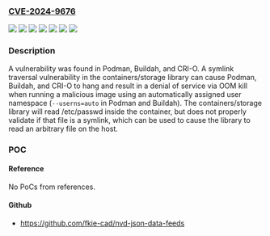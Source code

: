### [CVE-2024-9676](https://cve.mitre.org/cgi-bin/cvename.cgi?name=CVE-2024-9676)
![](https://img.shields.io/static/v1?label=Product&message=OpenShift%20Developer%20Tools%20and%20Services&color=blue)
![](https://img.shields.io/static/v1?label=Product&message=Red%20Hat%20Enterprise%20Linux%208&color=blue)
![](https://img.shields.io/static/v1?label=Product&message=Red%20Hat%20Enterprise%20Linux%209&color=blue)
![](https://img.shields.io/static/v1?label=Product&message=Red%20Hat%20OpenShift%20Container%20Platform%204&color=blue)
![](https://img.shields.io/static/v1?label=Product&message=Red%20Hat%20Quay%203&color=blue)
![](https://img.shields.io/static/v1?label=Version&message=n%2Fa&color=blue)
![](https://img.shields.io/static/v1?label=Vulnerability&message=Improper%20Limitation%20of%20a%20Pathname%20to%20a%20Restricted%20Directory%20('Path%20Traversal')&color=brighgreen)

### Description

A vulnerability was found in Podman, Buildah, and CRI-O. A symlink traversal vulnerability in the containers/storage library can cause Podman, Buildah, and CRI-O to hang and result in a denial of service via OOM kill when running a malicious image using an automatically assigned user namespace (`--userns=auto` in Podman and Buildah). The containers/storage library will read /etc/passwd inside the container, but does not properly validate if that file is a symlink, which can be used to cause the library to read an arbitrary file on the host.

### POC

#### Reference
No PoCs from references.

#### Github
- https://github.com/fkie-cad/nvd-json-data-feeds

